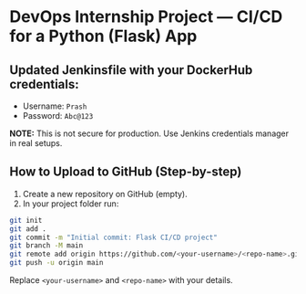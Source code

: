 # DevOps Internship Project — CI/CD for a Python (Flask) App

## Updated Jenkinsfile with your DockerHub credentials:
- Username: `Prash`
- Password: `Abc@123`

**NOTE:** This is not secure for production. Use Jenkins credentials manager in real setups.

## How to Upload to GitHub (Step-by-step)
1. Create a new repository on GitHub (empty).
2. In your project folder run:
```bash
git init
git add .
git commit -m "Initial commit: Flask CI/CD project"
git branch -M main
git remote add origin https://github.com/<your-username>/<repo-name>.git
git push -u origin main
```
Replace `<your-username>` and `<repo-name>` with your details.
